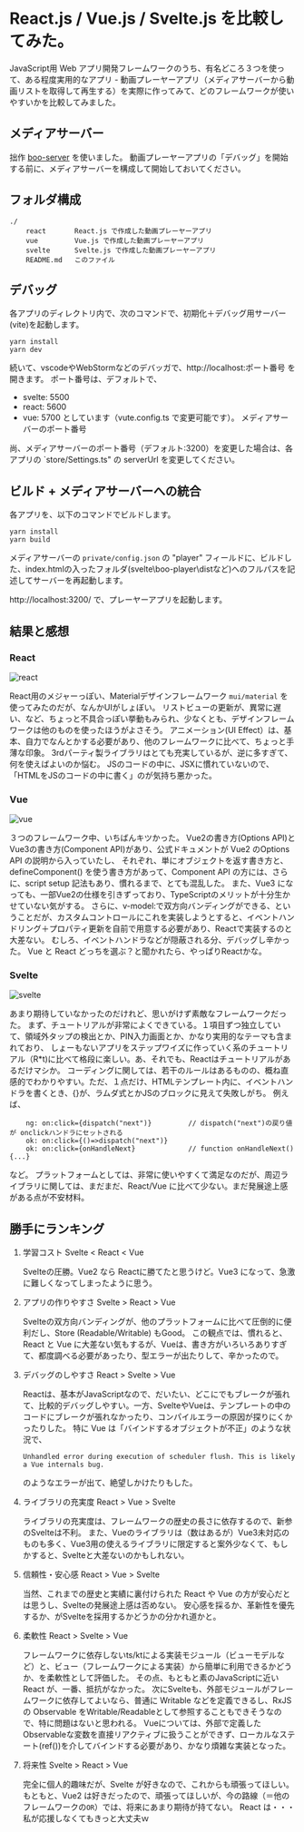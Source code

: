 # React.js / Vue.js / Svelte.js を比較してみた。

JavaScript用 Web アプリ開発フレームワークのうち、有名どころ３つを使って、ある程度実用的なアプリ - 動画プレーヤーアプリ（メディアサーバーから動画リストを取得して再生する）を実際に作ってみて、どのフレームワークが使いやすいかを比較してみました。

## メディアサーバー
拙作 [boo-server](https://github.com/toyota-m2k/boo-server) を使いました。
動画プレーヤーアプリの「デバッグ」を開始する前に、メディアサーバーを構成して開始しておいてください。

## フォルダ構成
```
./
    react       React.js で作成した動画プレーヤーアプリ
    vue         Vue.js で作成した動画プレーヤーアプリ
    svelte      Svelte.js で作成した動画プレーヤーアプリ
    README.md   このファイル
```

## デバッグ
各アプリのディレクトリ内で、次のコマンドで、初期化＋デバッグ用サーバー(vite)を起動します。
```
yarn install
yarn dev
```
続いて、vscodeやWebStormなどのデバッガで、http://localhost:ポート番号 を開きます。
ポート番号は、デフォルトで、
- svelte: 5500
- react: 5600
- vue: 5700
としています（vute.config.ts で変更可能です）。
メディアサーバーのポート番号

尚、メディアサーバーのポート番号（デフォルト:3200）を変更した場合は、各アプリの `store/Settings.ts" の serverUrl を変更してください。

## ビルド + メディアサーバーへの統合
各アプリを、以下のコマンドでビルドします。
```
yarn install
yarn build
```

メディアサーバーの `private/config.json` の "player" フィールドに、ビルドした、index.htmlの入ったフォルダ(svelte\boo-player\distなど)へのフルパスを記述してサーバーを再起動します。

http://localhost:3200/ で、プレーヤーアプリを起動します。

## 結果と感想

### React
![react](https://user-images.githubusercontent.com/11642381/183824740-4e762e0b-4ea1-421c-8dc0-51e5bd363b44.png)

React用のメジャーっぽい、Materialデザインフレームワーク `mui/material` を使ってみたのだが、なんかUIがしょぼい。
リストビューの更新が、異常に遅い、など、ちょっと不具合っぽい挙動もみられ、少なくとも、デザインフレームワークは他のものを使ったほうがよさそう。
アニメーション(UI Effect）は、基本、自力でなんとかする必要があり、他のフレームワークに比べて、ちょっと手薄な印象。
3rdパーティ製ライブラリはとても充実しているが、逆に多すぎて、何を使えばよいのか悩む。
JSのコードの中に、JSXに慣れていないので、「HTMLをJSのコードの中に書く」のが気持ち悪かった。

### Vue
![vue](https://user-images.githubusercontent.com/11642381/183862811-7b8d8300-a24d-498b-a6a5-c2d91fdcca86.png)

３つのフレームワーク中、いちばんキツかった。
Vue2の書き方(Options API)とVue3の書き方(Component API)があり、公式ドキュメントが Vue2 のOptions API の説明から入っていたし、
それぞれ、単にオブジェクトを返す書き方と、defineComponent() を使う書き方があって、Component API の方には、さらに、script setup 記法もあり、慣れるまで、とても混乱した。
また、Vue3 になっても、一部Vue2の仕様を引きずっており、TypeScriptのメリットが十分生かせていない気がする。
さらに、v-model:で双方向バンディングができる、ということだが、カスタムコントロールにこれを実装しようとすると、イベントハンドリング＋プロパティ更新を自前で用意する必要があり、Reactで実装するのと大差ない。
むしろ、イベントハンドラなどが隠蔽される分、デバッグし辛かった。
Vue と React どっちを選ぶ？と聞かれたら、やっぱりReactかな。

### Svelte
![svelte](https://user-images.githubusercontent.com/11642381/183824886-12060ec3-5767-4071-8718-a32f2ee71112.png)

あまり期待していなかったのだけれど、思いがけず素敵なフレームワークだった。
まず、チュートリアルが非常によくできている。１項目ずつ独立していて、領域外タップの検出とか、PIN入力画面とか、かなり実用的なテーマも含まれており、
しょーもないアプリをステップワイズに作っていく系のチュートリアル（R*t)に比べて格段に楽しい。あ、それでも、Reactはチュートリアルがあるだけマシか。
コーディングに関しては、若干のルールはあるものの、概ね直感的でわかりやすい。ただ、１点だけ、HTMLテンプレート内に、イベントハンドラを書くとき、{}が、ラムダ式とかJSのブロックに見えて失敗しがち。
例えば、
```
    ng: on:click={dispatch("next")}         // dispatch("next")の戻り値が onclickハンドラにセットされる
    ok: on:click={()=>dispatch("next")}
    ok: on:click={onHandleNext}             // function onHandleNext() {...}

```
など。
プラットフォームとしては、非常に使いやすくて満足なのだが、周辺ライブラリに関しては、まだまだ、React/Vue に比べて少ない。まだ発展途上感がある点が不安材料。


## 勝手にランキング

1. 学習コスト
   Svelte < React < Vue
   
   Svelteの圧勝。Vue2 なら Reactに勝てたと思うけど。Vue3 になって、急激に難しくなってしまったように思う。

2. アプリの作りやすさ
   Svelte > React > Vue
   
   Svelteの双方向バンディングが、他のプラットフォームに比べて圧倒的に便利だし、Store (Readable/Writable) もGood。
   この観点では、慣れると、React と Vue に大差ない気もするが、Vueは、書き方がいろいろありすぎて、都度調べる必要があったり、型エラーが出たりして、辛かったので。

3. デバッグのしやすさ
   React > Svelte > Vue
   
   Reactは、基本がJavaScriptなので、だいたい、どこにでもブレークが張れて、比較的デバッグしやすい。一方、SvelteやVueは、テンプレートの中のコードにブレークが張れなかったり、コンパイルエラーの原因が探りにくかったりした。
   特に Vue は「バインドするオブジェクトが不正」のような状況で、
   ```
   Unhandled error during execution of scheduler flush. This is likely a Vue internals bug.
   ```
   のようなエラーが出て、絶望しかけたりもした。

4. ライブラリの充実度
   React > Vue > Svelte
   
   ライブラリの充実度は、フレームワークの歴史の長さに依存するので、新参のSvelteは不利。
   また、Vueのライブラリは（数はあるが）Vue3未対応のものも多く、Vue3用の使えるライブラリに限定すると案外少なくて、もしかすると、Svelteと大差ないのかもしれない。

5. 信頼性・安心感
   React > Vue > Svelte
   
   当然、これまでの歴史と実績に裏付けられた React や Vue の方が安心だとは思うし、Svelteの発展途上感は否めない。
   安心感を採るか、革新性を優先するか、がSvelteを採用するかどうかの分かれ道かと。

6. 柔軟性
   React > Svelte > Vue
   
   フレームワークに依存しないts/ktによる実装モジュール（ビューモデルなど）と、ビュー（フレームワークによる実装）から簡単に利用できるかどうか、を柔軟性として評価した。
   その点、もともと素のJavaScriptに近い React が、一番、抵抗がなかった。
   次にSvelteも、外部モジュールがフレームワークに依存してよいなら、普通に Writable などを定義できるし、RxJS の Observable をWritable/Readableとして参照することもできそうなので、特に問題はないと思われる。
   Vueについては、外部で定義したObservableな変数を直接リアクティブに扱うことができず、ローカルなステート(ref())を介してバインドする必要があり、かなり煩雑な実装となった。

7. 将来性
    Svelte > React > Vue
    
    完全に個人的趣味だが、Svelte が好きなので、これからも頑張ってほしい。
    もともと、Vue2 は好きだったので、頑張ってほしいが、今の路線（＝他のフレームワークの`OR`）では、将来にあまり期待が持てない。
    React は・・・私が応援しなくてもきっと大丈夫ｗ

